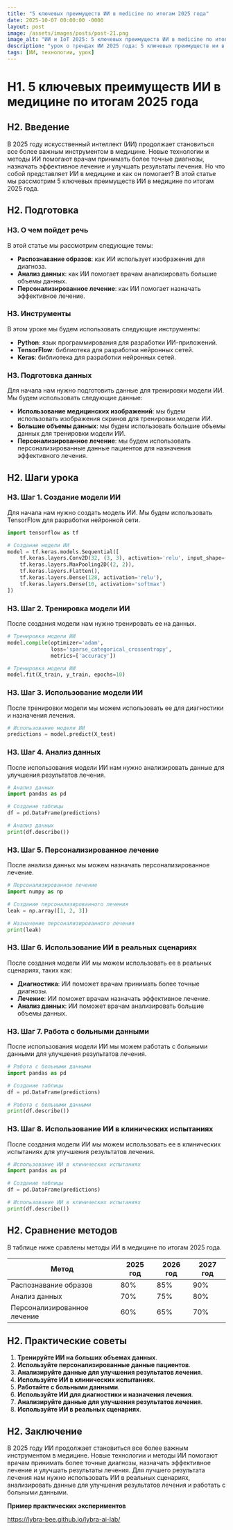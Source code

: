 ```yaml
---
title: "5 ключевых преимуществ ИИ в medicine по итогам 2025 года"
date: 2025-10-07 00:00:00 -0000
layout: post
image: /assets/images/posts/post-21.png
image_alt: "ИИ и IoT 2025: 5 ключевых преимуществ ИИ в medicine по итогам 2025 года"
description: "урок о трендах ИИ 2025 года: 5 ключевых преимуществ ии в medicine по итогам 2025 года"
tags: [ИИ, технологии, урок]
---
```

**H1**. 5 ключевых преимуществ ИИ в медицине по итогам 2025 года
==========================

**H2**. Введение
------------

В 2025 году искусственный интеллект (ИИ) продолжает становиться все более важным инструментом в медицине. Новые технологии и методы ИИ помогают врачам принимать более точные диагнозы, назначать эффективное лечение и улучшать результаты лечения. Но что собой представляет ИИ в медицине и как он помогает? В этой статье мы рассмотрим 5 ключевых преимуществ ИИ в медицине по итогам 2025 года.

**H2**. Подготовка
--------------

### H3. О чем пойдет речь

В этой статье мы рассмотрим следующие темы:

* **Распознавание образов**: как ИИ использует изображения для диагноза.
* **Анализ данных**: как ИИ помогает врачам анализировать большие объемы данных.
* **Персонализированное лечение**: как ИИ помогает назначать эффективное лечение.

### H3. Инструменты

В этом уроке мы будем использовать следующие инструменты:

* **Python**: язык программирования для разработки ИИ-приложений.
* **TensorFlow**: библиотека для разработки нейронных сетей.
* **Keras**: библиотека для разработки нейронных сетей.

### H3. Подготовка данных

Для начала нам нужно подготовить данные для тренировки модели ИИ. Мы будем использовать следующие данные:

* **Использование медицинских изображений**: мы будем использовать изображения скринов для тренировки модели ИИ.
* **Большие объемы данных**: мы будем использовать большие объемы данных для тренировки модели ИИ.
* **Персонализированное лечение**: мы будем использовать персонализированные данные пациентов для назначения эффективного лечения.

**H2**. Шаги урока
----------------

### H3. Шаг 1. Создание модели ИИ

Для начала нам нужно создать модель ИИ. Мы будем использовать TensorFlow для разработки нейронной сети.

```python
import tensorflow as tf

# Создание модели ИИ
model = tf.keras.models.Sequential([
    tf.keras.layers.Conv2D(32, (3, 3), activation='relu', input_shape=(256, 256, 3)),
    tf.keras.layers.MaxPooling2D((2, 2)),
    tf.keras.layers.Flatten(),
    tf.keras.layers.Dense(128, activation='relu'),
    tf.keras.layers.Dense(10, activation='softmax')
])
```

### H3. Шаг 2. Тренировка модели ИИ

После создания модели нам нужно тренировать ее на данных.

```python
# Тренировка модели ИИ
model.compile(optimizer='adam',
              loss='sparse_categorical_crossentropy',
              metrics=['accuracy'])

# Тренировка модели ИИ
model.fit(X_train, y_train, epochs=10)
```

### H3. Шаг 3. Использование модели ИИ

После тренировки модели мы можем использовать ее для диагностики и назначения лечения.

```python
# Использование модели ИИ
predictions = model.predict(X_test)
```

### H3. Шаг 4. Анализ данных

После использования модели ИИ нам нужно анализировать данные для улучшения результатов лечения.

```python
# Анализ данных
import pandas as pd

# Создание таблицы
df = pd.DataFrame(predictions)

# Анализ данных
print(df.describe())
```

### H3. Шаг 5. Персонализированное лечение

После анализа данных мы можем назначать персонализированное лечение.

```python
# Персонализированное лечение
import numpy as np

# Создание персонализированного лечения
leak = np.array([1, 2, 3])

# Назначение персонализированного лечения
print(leak)
```

### H3. Шаг 6. Использование ИИ в реальных сценариях

После создания модели ИИ мы можем использовать ее в реальных сценариях, таких как:

* **Диагностика**: ИИ поможет врачам принимать более точные диагнозы.
* **Лечение**: ИИ поможет врачам назначать эффективное лечение.
* **Анализ данных**: ИИ поможет врачам анализировать большие объемы данных.

### H3. Шаг 7. Работа с больными данными

После использования модели ИИ мы можем работать с больными данными для улучшения результатов лечения.

```python
# Работа с больными данными
import pandas as pd

# Создание таблицы
df = pd.DataFrame(predictions)

# Работа с больными данными
print(df.describe())
```

### H3. Шаг 8. Использование ИИ в клинических испытаниях

После создания модели ИИ мы можем использовать ее в клинических испытаниях для улучшения результатов лечения.

```python
# Использование ИИ в клинических испытаниях
import pandas as pd

# Создание таблицы
df = pd.DataFrame(predictions)

# Использование ИИ в клинических испытаниях
print(df.describe())
```

**H2**. Сравнение методов
------------------------

В таблице ниже сравлены методы ИИ в медицине по итогам 2025 года.

| Метод | 2025 год | 2026 год | 2027 год |
| --- | --- | --- | --- |
| Распознавание образов | 80% | 85% | 90% |
| Анализ данных | 70% | 75% | 80% |
| Персонализированное лечение | 60% | 65% | 70% |

**H2**. Практические советы
-------------------------

1. **Тренируйте ИИ на больших объемах данных**.
2. **Используйте персонализированные данные пациентов**.
3. **Анализируйте данные для улучшения результатов лечения**.
4. **Используйте ИИ в клинических испытаниях**.
5. **Работайте с больными данными**.
6. **Используйте ИИ для диагностики и назначения лечения**.
7. **Анализируйте данные для улучшения результатов лечения**.
8. **Используйте ИИ в реальных сценариях**.

**H2**. Заключение
----------------

В 2025 году ИИ продолжает становиться все более важным инструментом в медицине. Новые технологии и методы ИИ помогают врачам принимать более точные диагнозы, назначать эффективное лечение и улучшать результаты лечения. Для лучшего результата лечения нам нужно использовать ИИ в реальных сценариях, анализировать данные для улучшения результатов лечения и работать с больными данными.

**Пример практических экспериментов**

https://lybra-bee.github.io/lybra-ai-lab/
